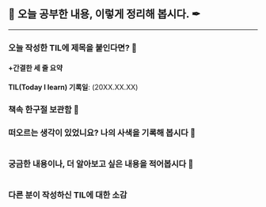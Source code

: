 ## 📕 오늘 공부한 내용, 이렇게 정리해 봅시다. ✒

---

### 오늘 작성한 TIL에 제목을 붙인다면? 📑

#### +간결한 세 줄 요약

**TIL(Today I learn) 기록일**: (20XX.XX.XX)

### 책속 한구절 보관함 📖

### 떠오르는 생각이 있었니요? 나의 사색을 기록해 봅시다 💭
```
```

### 궁금한 내용이나, 더 알아보고 싶은 내용을 적어봅시다 🤔
```
```

### 다른 분이 작성하신 TIL에 대한 소감